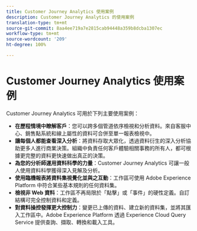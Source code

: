 ```yaml
---
title: Customer Journey Analytics 使用案例
description: Customer Journey Analytics 的使用案例
translation-type: tm+mt
source-git-commit: 8aa4ee719a7e2815cab94448a359b8dcba1307ec
workflow-type: tm+mt
source-wordcount: '209'
ht-degree: 100%

---
```



# Customer Journey Analytics 使用案例

Customer Journey Analytics 可用於下列主要使用案例：

* **在歷程情境中瞭解客戶**：您可以跨多個管道依序檢視和分析資料。來自客服中心、銷售點系統和線上屬性的資料可合併至單一報表檢視中。
* **讓每個人都能查看深入分析**：將資料存取大眾化，透過資料衍生的深入分析協助更多人進行商業決策。組織中負責任何客戶體驗相關事務的所有人，都可根據更完整的資料更快速做出真正的決策。
* **為您的分析師運用資料科學的力量**：Customer Journey Analytics 可讓一般人使用資料科學獲得深入見解及分析。
* **使用臨機報表將資料集視覺化並與之互動**：工作區可使用 Adobe Experience Platform 中符合某些基本規則的任何資料集。
* **檢視非 Web 資料**：工作區不再局限於「點擊」或「事件」的硬性定義。自訂結構可完全控制資料和定義。
* **對資料操控發揮更大控制力**：變更已上傳的資料、建立新的資料集，並將其匯入工作區中。Adobe Experience Platform 透過 Experience Cloud Query Service 提供查詢、擷取、轉換和載入工具。
